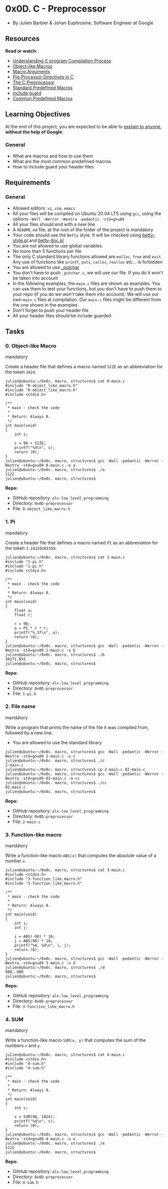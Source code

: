 0x0D. C - Preprocessor
======================

-   By Julien Barbier & Johan Euphrosine, Software Engineer at Google


Resources
---------

**Read or watch**:

-   [Understanding C program Compilation Process](https://alx-intranet.hbtn.io/rltoken/73Xp4zJlc-orfeEzmlYVDg "Understanding C program Compilation Process")
-   [Object-like Macros](https://alx-intranet.hbtn.io/rltoken/kaqIw352MSJ8xoi1xU09ZA "Object-like Macros")
-   [Macro Arguments](https://alx-intranet.hbtn.io/rltoken/wcQZzunlgjepxExZFc2ORQ "Macro Arguments")
-   [Pre Processor Directives in C](https://alx-intranet.hbtn.io/rltoken/S4zfCHzg82fUAxdt8_SaZQ "Pre Processor Directives in C")
-   [The C Preprocessor](https://alx-intranet.hbtn.io/rltoken/G33GiOIZofiIN4Tx9_acbQ "The C Preprocessor")
-   [Standard Predefined Macros](https://alx-intranet.hbtn.io/rltoken/0OYhpL2cJfsIMBWhTuZsAA "Standard Predefined Macros")
-   [include guard](https://alx-intranet.hbtn.io/rltoken/oF2vgIZNePdU965jCEZLHA "include guard")
-   [Common Predefined Macros](https://alx-intranet.hbtn.io/rltoken/ROl5xAMKX-JpenEqmf7FnQ "Common Predefined Macros")

Learning Objectives
-------------------

At the end of this project, you are expected to be able to [explain to anyone](https://alx-intranet.hbtn.io/rltoken/OnMlvyxq0Mzr-7GHRPI9tQ "explain to anyone"), **without the help of Google**:

### General

-   What are macros and how to use them
-   What are the most common predefined macros
-   How to include guard your header files

Requirements
------------

### General

-   Allowed editors: `vi`, `vim`, `emacs`
-   All your files will be compiled on Ubuntu 20.04 LTS using `gcc`, using the options `-Wall -Werror -Wextra -pedantic -std=gnu89`
-   All your files should end with a new line
-   A `README.md` file, at the root of the folder of the project is mandatory
-   Your code should use the `Betty` style. It will be checked using [betty-style.pl](https://github.com/holbertonschool/Betty/blob/master/betty-style.pl "betty-style.pl") and [betty-doc.pl](https://github.com/holbertonschool/Betty/blob/master/betty-doc.pl "betty-doc.pl")
-   You are not allowed to use global variables
-   No more than 5 functions per file
-   The only C standard library functions allowed are `malloc`, `free` and `exit`. Any use of functions like `printf`, `puts`, `calloc`, `realloc` etc... is forbidden
-   You are allowed to use [_putchar](https://github.com/holbertonschool/_putchar.c/blob/master/_putchar.c "_putchar")
-   You don't have to push `_putchar.c`, we will use our file. If you do it won't be taken into account
-   In the following examples, the `main.c` files are shown as examples. You can use them to test your functions, but you don't have to push them to your repo (if you do we won't take them into account). We will use our own `main.c` files at compilation. Our `main.c` files might be different from the one shown in the examples
-   Don't forget to push your header file
-   All your header files should be include guarded

Tasks
-----

### 0\. Object-like Macro

mandatory

Create a header file that defines a macro named `SIZE` as an abbreviation for the token `1024`.

```
julien@ubuntu:~/0x0c. macro, structures$ cat 0-main.c
#include "0-object_like_macro.h"
#include "0-object_like_macro.h"
#include <stdio.h>

/**
 * main - check the code
 *
 * Return: Always 0.
 */
int main(void)
{
    int s;

    s = 98 + SIZE;
    printf("%d\n", s);
    return (0);
}
julien@ubuntu:~/0x0c. macro, structures$ gcc -Wall -pedantic -Werror -Wextra -std=gnu89 0-main.c -o a
julien@ubuntu:~/0x0c. macro, structures$ ./a
1122
julien@ubuntu:~/0x0c. macro, structures$

```

**Repo:**

-   GitHub repository: `alx-low_level_programming`
-   Directory: `0x0D-preprocessor`
-   File: `0-object_like_macro.h`

### 1\. Pi

mandatory

Create a header file that defines a macro named `PI` as an abbreviation for the token `3.14159265359`.

```
julien@ubuntu:~/0x0c. macro, structures$ cat 1-main.c
#include "1-pi.h"
#include "1-pi.h"
#include <stdio.h>

/**
 * main - check the code
 *
 * Return: Always 0.
 */
int main(void)
{
    float a;
    float r;

    r = 98;
    a = PI * r * r;
    printf("%.3f\n", a);
    return (0);
}
julien@ubuntu:~/0x0c. macro, structures$ gcc -Wall -pedantic -Werror -Wextra -std=gnu89 1-main.c -o b
julien@ubuntu:~/0x0c. macro, structures$ ./b
30171.855
julien@ubuntu:~/0x0c. macro, structures$

```

**Repo:**

-   GitHub repository: `alx-low_level_programming`
-   Directory: `0x0D-preprocessor`
-   File: `1-pi.h`

### 2\. File name

mandatory

Write a program that prints the name of the file it was compiled from, followed by a new line.

-   You are allowed to use the standard library

```
julien@ubuntu:~/0x0c. macro, structures$ gcc -Wall -pedantic -Werror -Wextra -std=gnu89 2-main.c -o c
julien@ubuntu:~/0x0c. macro, structures$ ./c
2-main.c
julien@ubuntu:~/0x0c. macro, structures$ cp 2-main.c 02-main.c
julien@ubuntu:~/0x0c. macro, structures$ gcc -Wall -pedantic -Werror -Wextra -std=gnu89 02-main.c -o cc
julien@ubuntu:~/0x0c. macro, structures$ ./cc
02-main.c
julien@ubuntu:~/0x0c. macro, structures$

```

**Repo:**

-   GitHub repository: `alx-low_level_programming`
-   Directory: `0x0D-preprocessor`
-   File: `2-main.c`

### 3\. Function-like macro

mandatory

Write a function-like macro `ABS(x)` that computes the absolute value of a number `x`.

```
julien@ubuntu:~/0x0c. macro, structures$ cat 3-main.c
#include <stdio.h>
#include "3-function_like_macro.h"
#include "3-function_like_macro.h"

/**
 * main - check the code
 *
 * Return: Always 0.
 */
int main(void)
{
    int i;
    int j;

    i = ABS(-98) * 10;
    j = ABS(98) * 10;
    printf("%d, %d\n", i, j);
    return (0);
}
julien@ubuntu:~/0x0c. macro, structures$ gcc -Wall -pedantic -Werror -Wextra -std=gnu89 3-main.c -o d
julien@ubuntu:~/0x0c. macro, structures$ ./d
980, 980
julien@ubuntu:~/0x0c. macro, structures$

```

**Repo:**

-   GitHub repository: `alx-low_level_programming`
-   Directory: `0x0D-preprocessor`
-   File: `3-function_like_macro.h`

### 4\. SUM

mandatory

Write a function-like macro `SUM(x, y)` that computes the sum of the numbers `x` and `y`.

```
julien@ubuntu:~/0x0c. macro, structures$ cat 4-main.c
#include <stdio.h>
#include "4-sum.h"
#include "4-sum.h"

/**
 * main - check the code
 *
 * Return: Always 0.
 */
int main(void)
{
    int s;

    s = SUM(98, 1024);
    printf("%d\n", s);
    return (0);
}
julien@ubuntu:~/0x0c. macro, structures$ gcc -Wall -pedantic -Werror -Wextra -std=gnu89 4-main.c -o e
julien@ubuntu:~/0x0c. macro, structures$ ./e
1122
julien@ubuntu:~/0x0c. macro, structures$

```

**Repo:**

-   GitHub repository: `alx-low_level_programming`
-   Directory: `0x0D-preprocessor`
-   File: `4-sum.h`
